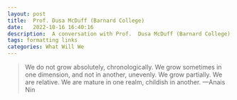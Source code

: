 ```yaml
---
layout: post
title:  Prof. Dusa McDuff (Barnard College)
date:   2022-10-16 16:40:16
description:  A conversation with Prof.  Dusa McDuff (Barnard College)
tags: formatting links
categories: What Will We
---
```

 
<blockquote>
    We do not grow absolutely, chronologically. We grow sometimes in one dimension, and not in another, unevenly. We grow partially. We are relative. We are mature in one realm, childish in another.
    —Anais Nin
</blockquote>


<div id="video-container" style="float: none; clear: both; width: 100%; position: relative; padding-bottom: 56.25%; padding-top: 25px; height: 0;">
	<object data="https://www.youtube.com/embed/YlwkH_5BsMM" style="position: absolute; top: 0; left: 0; width: 100%; height: 100%;"></object>
</div> 

